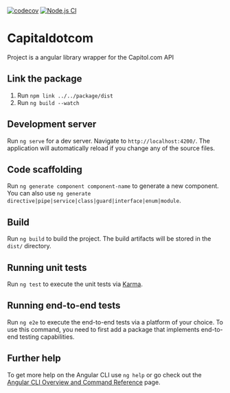 [![codecov](https://codecov.io/gh/ferdiesletering/capitaldotcom/branch/main/graph/badge.svg?token=ONDWM6LX9H)](https://codecov.io/gh/ferdiesletering/capitaldotcom)
[![Node.js CI](https://github.com/ferdiesletering/capitaldotcom/actions/workflows/node.js.yml/badge.svg?branch=main)](https://github.com/ferdiesletering/capitaldotcom/actions/workflows/node.js.yml)

# Capitaldotcom

Project is a angular library wrapper for the Capitol.com API

## Link the package
1. Run `npm link ../../package/dist`
2. Run `ng build --watch`

## Development server

Run `ng serve` for a dev server. Navigate to `http://localhost:4200/`. The application will automatically reload if you change any of the source files.

## Code scaffolding

Run `ng generate component component-name` to generate a new component. You can also use `ng generate directive|pipe|service|class|guard|interface|enum|module`.

## Build

Run `ng build` to build the project. The build artifacts will be stored in the `dist/` directory.

## Running unit tests

Run `ng test` to execute the unit tests via [Karma](https://karma-runner.github.io).

## Running end-to-end tests

Run `ng e2e` to execute the end-to-end tests via a platform of your choice. To use this command, you need to first add a package that implements end-to-end testing capabilities.

## Further help

To get more help on the Angular CLI use `ng help` or go check out the [Angular CLI Overview and Command Reference](https://angular.io/cli) page.

